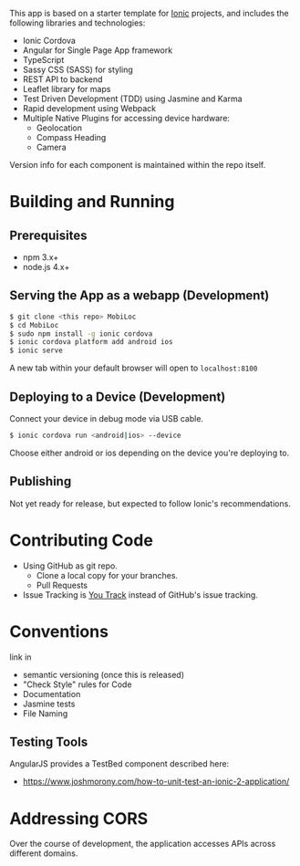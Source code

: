
This app is based on a starter template for [Ionic](http://ionicframework.com/docs/) projects, and includes the following libraries and technologies:
* Ionic Cordova
* Angular for Single Page App framework
* TypeScript
* Sassy CSS (SASS) for styling
* REST API to backend
* Leaflet library for maps
* Test Driven Development (TDD) using Jasmine and Karma
* Rapid development using Webpack
* Multiple Native Plugins for accessing device hardware:
  * Geolocation
  * Compass Heading
  * Camera

Version info for each component is maintained within the repo itself.

# Building and Running
## Prerequisites
* npm 3.x+ 
* node.js 4.x+

## Serving the App as a webapp (Development)

```bash
$ git clone <this repo> MobiLoc
$ cd MobiLoc
$ sudo npm install -g ionic cordova
$ ionic cordova platform add android ios
$ ionic serve
```

A new tab within your default browser will open to `localhost:8100`

## Deploying to a Device (Development)

Connect your device in debug mode via USB cable.

```bash
$ ionic cordova run <android|ios> --device
```

Choose either android or ios depending on the device you're deploying to.

## Publishing
Not yet ready for release, but expected to follow Ionic's recommendations.

# Contributing Code
* Using GitHub as git repo.  
  * Clone a local copy for your branches.
  * Pull Requests
* Issue Tracking is [You Track](https://youtrack.clueride.com/) instead of GitHub's issue tracking.


# Conventions
link in 
* semantic versioning (once this is released)
* "Check Style" rules for Code
* Documentation
* Jasmine tests
* File Naming

## Testing Tools
AngularJS provides a TestBed component described here:
* https://www.joshmorony.com/how-to-unit-test-an-ionic-2-application/

# Addressing CORS 
Over the course of development, the application accesses APIs across
different domains.


